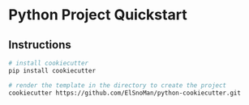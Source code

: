 # Python Project Quickstart

## Instructions

```bash
# install cookiecutter
pip install cookiecutter

# render the template in the directory to create the project
cookiecutter https://github.com/ElSnoMan/python-cookiecutter.git
```
